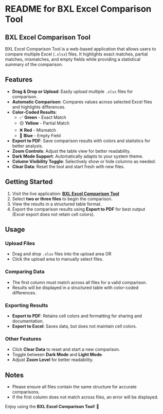 # README for BXL Excel Comparison Tool

## BXL Excel Comparison Tool

BXL Excel Comparison Tool is a web-based application that allows users to compare multiple Excel (`.xlsx`) files. It highlights exact matches, partial matches, mismatches, and empty fields while providing a statistical summary of the comparison.

## Features

- **Drag & Drop or Upload**: Easily upload multiple `.xlsx` files for comparison.
- **Automatic Comparison**: Compares values across selected Excel files and highlights differences.
- **Color-Coded Results**:
  - ✅ **Green** - Exact Match
  - 🟡 **Yellow** - Partial Match
  - ❌ **Red** - Mismatch
  - 🔵 **Blue** - Empty Field
- **Export to PDF**: Save comparison results with colors and statistics for better analysis.
- **Zoom Controls**: Adjust the table view for better readability.
- **Dark Mode Support**: Automatically adapts to your system theme.
- **Column Visibility Toggle**: Selectively show or hide columns as needed.
- **Clear Data**: Reset the tool and start fresh with new files.

## Getting Started

1. Visit the live application: **[BXL Excel Comparison Tool](https://karanjit96.github.io/BXL_excel_comparison_tool/)**
2. Select **two or three files** to begin the comparison.
3. View the results in a structured table format.
4. Export the comparison results using **Export to PDF** for best output (Excel export does not retain cell colors).

## Usage

### Upload Files
- Drag and drop `.xlsx` files into the upload area OR
- Click the upload area to manually select files.

### Comparing Data
- The first column must match across all files for a valid comparison.
- Results will be displayed in a structured table with color-coded differences.

### Exporting Results
- **Export to PDF**: Retains cell colors and formatting for sharing and documentation.
- **Export to Excel**: Saves data, but does not maintain cell colors.

### Other Features
- Click **Clear Data** to reset and start a new comparison.
- Toggle between **Dark Mode** and **Light Mode**.
- Adjust **Zoom Level** for better readability.

## Notes
- Please ensure all files contain the same structure for accurate comparisons.
- If the first column does not match across files, an error will be displayed.

Enjoy using the **BXL Excel Comparison Tool**! 🚀
